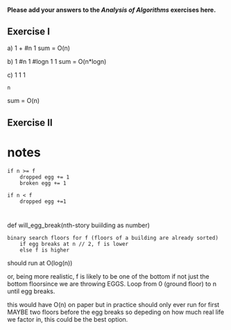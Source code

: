 #### Please add your answers to the ***Analysis of  Algorithms*** exercises here.

## Exercise I

a)
1 +
#n
	1
sum = O(n)

b)
1
#n
	1
	#logn
		1
		1
sum = O(n*logn)

c)
1
	1
		1
		
	n
sum = O(n)

## Exercise II

# notes
	if n >= f
		dropped egg += 1
		broken egg += 1

	if n < f
		dropped egg +=1
#


def will_egg_break(nth-story buiilding as number)

	binary search floors for f (floors of a building are already sorted)
		if egg breaks at n // 2, f is lower
		else f is higher

should run at O(log(n))

or, being more realistic, f is likely to be one of the bottom if not just the bottom floorsince we are throwing EGGS. Loop from 0 (ground floor) to n until egg breaks.

this would have O(n) on paper but in practice should only ever run for first MAYBE two floors before the egg breaks so depeding on how much real life we factor in, this could be the best option.


